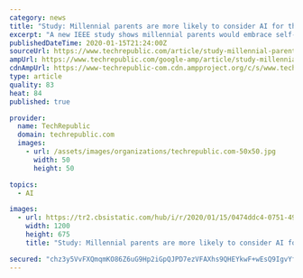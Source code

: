 ```yaml
---
category: news
title: "Study: Millennial parents are more likely to consider AI for their kids' health"
excerpt: "A new IEEE study shows millennial parents would embrace self-driving school busses, 3D-printed organs and AI-powered assistants. TechRepublic's Karen Roby interviewed Dr. Karen Panetta, dean of engineering at Tufts University, about the tech organization IEEE and a recent study concerning AI and healthcare. The following is an edited transcript ..."
publishedDateTime: 2020-01-15T21:24:00Z
sourceUrl: https://www.techrepublic.com/article/study-millennial-parents-are-more-likely-to-consider-ai-for-their-kids-health/
ampUrl: https://www.techrepublic.com/google-amp/article/study-millennial-parents-are-more-likely-to-consider-ai-for-their-kids-health/
cdnAmpUrl: https://www-techrepublic-com.cdn.ampproject.org/c/s/www.techrepublic.com/google-amp/article/study-millennial-parents-are-more-likely-to-consider-ai-for-their-kids-health/
type: article
quality: 83
heat: 84
published: true

provider:
  name: TechRepublic
  domain: techrepublic.com
  images:
    - url: /assets/images/organizations/techrepublic.com-50x50.jpg
      width: 50
      height: 50

topics:
  - AI

images:
  - url: https://tr2.cbsistatic.com/hub/i/r/2020/01/15/0474ddc4-0751-4943-ba45-8001b2a71c49/thumbnail/1200x675/d7a62e7ff462af441cef021bc9ac5d6c/20191212-panetta-karen.jpg
    width: 1200
    height: 675
    title: "Study: Millennial parents are more likely to consider AI for their kids' health"

secured: "chz3y5VvFXQmqmKO86Z6uG9Hp2iGpQJPD7ezVFAXhs9QHEYkwF+wEsQ9IgvYfgBaHcjMxeCidOv9dTo7iUi9L6Lc21Wud5v6FNnyqb5wXS/JrCXUEzFUNIOrWsnKFaNkGyD1gOwDjc1gWcUv5MiK98+N4mBbOeHxOsAjtnTyaYqNgDt4yesziMPbFcQ3GQ9/M+ms7ZBwhzgi2R9JVxp62S+EBTDgvu5TI4OsUvyou6KVqjWDjZTMLin51JgerkrEPUaM/xJP3OaSvgCmtDjCPDq8haX98oU6GAx12Tc7pvZOaN1IRMyEKWPQFHlor9zXcXFdwK8vugt6ToilWqe24gowywgxr9E1Gm7ybCchfuruCxCX35+Zf16FEnJONrDJ4JZguDLKlb6UnKW+qpJN1lJcg/AqhqtcrP1L/veudJ+fo5nIfwXbKEADLgkVrugwYc6wqkJsFAqUDa1rW9TYHA==;y34EZyM/h3heNZxZLZSNYQ=="
---
```


